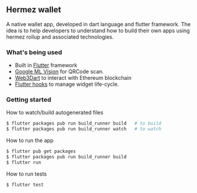 ## Hermez wallet

A native wallet app, developed in dart language and flutter framework. The idea is to help developers to understand how to build their own apps using hermez rollup and associated technologies.


### What's being used

- Built in [Flutter](https://flutter.dev/docs/get-started/install) framework
- [Google ML Vision](https://firebase.google.com/docs/ml-kit) for QRCode scan.
- [Web3Dart](https://github.com/simolus3/web3dart) to interact with Ethereum blockchain
- [Flutter hooks](https://github.com/rrousselGit/flutter_hooks) to manage widget life-cycle.

### Getting started

How to watch/build autogenerated files 

```bash
$ flutter packages pub run build_runner build   # to build 
$ flutter packages pub run build_runner watch   # to watch 
```

How to run the app

```bash
$ flutter pub get packages
$ flutter packages pub run build_runner build
$ flutter run
```

How to run tests
```bash
$ flutter test
```